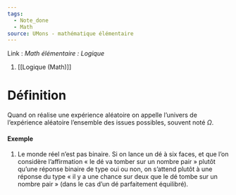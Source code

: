 ```yaml
---
tags:
  - Note_done
  - Math
source: UMons - mathématique élémentaire
---
```


Link : 
_Math élémentaire : Logique_
1. [[Logique (Math)]]

# Définition
Quand on réalise une expérience aléatoire on appelle l’univers de l’expérience aléatoire l’ensemble des issues possibles, souvent noté $Ω$.

#### Exemple
1. Le monde réel n’est pas binaire. Si on lance un dé à six faces, et que l’on considère l’affirmation « le dé va tomber sur un nombre pair » plutôt qu’une réponse binaire de type oui ou non, on s’attend plutôt à une réponse du type « il y a une chance sur deux que le dé tombe sur un nombre pair » (dans le cas d’un dé parfaitement équilibré).